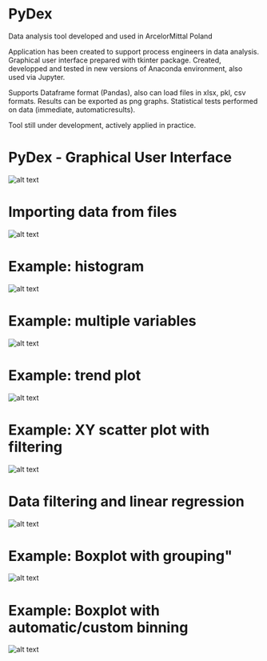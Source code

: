 # PyDex
Data analysis tool developed and used in ArcelorMittal Poland

Application has been created to support process engineers in data analysis.
Graphical user interface prepared with tkinter package.
Created, developped and tested in new versions of Anaconda environment, also used via Jupyter.

Supports Dataframe format (Pandas), also can load files in xlsx, pkl, csv formats.
Results can be exported as png graphs.
Statistical tests performed on data (immediate, automaticresults).

Tool still under development, actively applied in practice.

# PyDex - Graphical User Interface
![alt text](screenshots/3.png "Graphical User Interface")
# Importing data from files
![alt text](screenshots/3.png "Importing data from files")
# Example: histogram
![alt text](screenshots/4.png "Example: histogram")
# Example: multiple variables
![alt text](screenshots/5.png "Example: multiple variables")
# Example: trend plot
![alt text](screenshots/6.png "Example: trend plot")
# Example: XY scatter plot with filtering
![alt text](screenshots/7.png "Example: XY scatter plot with filtering")
# Data filtering and linear regression
![alt text](screenshots/8.png "Example: Data filtering and linear regression")
# Example: Boxplot with grouping"
![alt text](screenshots/9.png "Example: Boxplot with grouping")
# Example: Boxplot with automatic/custom binning
![alt text](screenshots/10.png "Example: Boxplot with automatic/custom binning")

